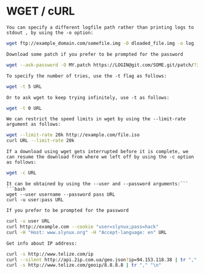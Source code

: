 # WGET / cURL 

```You can specify a different logfile path rather than printing logs to stdout , by using the -o option:```
```bash
wget ftp://example_domain.com/somefile.img -O dloaded_file.img -o log
```

```Download some patch if you prefer to be prompted for the password```
```bash
wget --ask-password -O MY.patch https://LOGIN@git.com/SOME.git/patch/?id=dd9d9f02e21c22a36ec2b69a
```

```To specify the number of tries, use the -t flag as follows:```
```bash
wget -t 5 URL
```
```Or to ask wget to keep trying infinitely, use -t as follows:```
```bash
wget -t 0 URL
```
```We can restrict the speed limits in wget by using the --limit-rate argument as follows:```

```bash
wget --limit-rate 20k http://example.com/file.iso
curl URL --limit-rate 20k
```

```If a download using wget gets interrupted before it is complete, we can resume the download from where we left off by using the -c option as follows:```
```bash
wget -c URL
```
``` Some web pages require authentication for HTTP or FTP URLs.
It can be obtained by using the --user and --password arguments:```
```bash
wget --user username --password pass URL
curl -u user:pass URL 
```
```If you prefer to be prompted for the password ```
```bash
curl -u user URL
curl http://example.com --cookie "user=slynux;pass=hack"
curl -H "Host: www.slynux.org" -H "Accept-language: en" URL
```
```Get info about IP address:``` 
```bash 
curl -s http://www.telize.com/ip
curl --silent http://api.2ip.com.ua/geo.json?ip=94.153.118.38 | tr "," "\n"
curl -s http://www.telize.com/geoip/8.8.8.8 | tr "," "\n"
```
